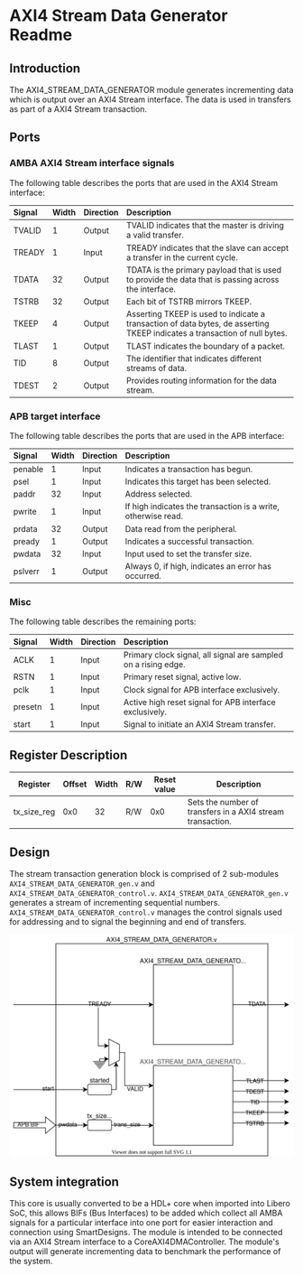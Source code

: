 # AXI4 Stream Data Generator Readme

## Introduction
The AXI4_STREAM_DATA_GENERATOR module generates incrementing data which is output over an AXI4 Stream interface. The data is used in transfers as part of a AXI4 Stream transaction.


## Ports

### AMBA AXI4 Stream interface signals

The following table describes the ports that are used in the AXI4 Stream interface:

| Signal  | Width | Direction | Description                                                   |
|:--------|:------|:----------|:--------------------------------------------------------------|
| TVALID    |   1   |   Output  |   TVALID indicates that the master is driving a valid transfer. |
| TREADY    |   1   |   Input   |   TREADY indicates that the slave can accept a transfer in the current cycle.  |
| TDATA     |   32  |   Output  |   TDATA is the primary payload that is used to provide the data that is passing across the interface.   |
| TSTRB     |   32  |   Output  |   Each bit of TSTRB mirrors TKEEP.
| TKEEP     |   4   |   Output  |   Asserting TKEEP is used to indicate a transaction of data bytes, de asserting TKEEP indicates a transaction of null bytes.
| TLAST     |   1   |   Output  |   TLAST indicates the boundary of a packet.   |
| TID       |   8   |   Output  |   The identifier that indicates different streams of data.    |
| TDEST     |   2   |   Output  |   Provides routing information for the data stream.   |

### APB target interface

The following table describes the ports that are used in the APB interface:

| Signal  | Width | Direction | Description                                                   |
|:--------|:------|:----------|:--------------------------------------------------------------|
| penable | 1     | Input     | Indicates a transaction has begun.                            |
| psel    | 1     | Input     | Indicates this target has been selected.                       |
| paddr   | 32    | Input     | Address selected.                                              |
| pwrite  | 1     | Input     | If high indicates the transaction is a write, otherwise read. |
| prdata  | 32    | Output    | Data read from the peripheral.                                 |
| pready  | 1     | Output    | Indicates a successful transaction.                            |
| pwdata  | 32    | Input     | Input used to set the transfer size.                          |
| pslverr | 1     | Output    | Always 0, if high, indicates an error has occurred.            |

### Misc

The following table describes the remaining ports:

| Signal  | Width | Direction | Description                                                   |
|:--------|:------|:----------|:--------------------------------------------------------------|
| ACLK      |   1   |   Input   |   Primary clock signal, all signal are sampled on a rising edge.   |
| RSTN      |   1   |   Input   |   Primary reset signal, active low.        |
| pclk    | 1     | Input     | Clock signal for APB interface exclusively.
| presetn | 1     | Input     | Active high reset signal for APB interface exclusively.                         |
| start     |   1   |   Input   |   Signal to initiate an AXI4 Stream transfer.   |


## Register Description

| Register 	| Offset 	| Width 	| R/W 	| Reset value 	| Description                                                                         	|
|----------	|--------	|-------	|-----	|-------------	|-------------------------------------------------------------------------------------	|
| tx_size_reg  	|   0x0 |   32      | R/W  	| 0x0         	|   Sets the number of transfers in a AXI4 stream transaction.                    |



## Design

The stream transaction generation block is comprised of 2 sub-modules `AXI4_STREAM_DATA_GENERATOR_gen.v` and `AXI4_STREAM_DATA_GENERATOR_control.v`.
`AXI4_STREAM_DATA_GENERATOR_gen.v` generates a stream of incrementing sequential numbers. `AXI4_STREAM_DATA_GENERATOR_control.v` manages the control signals used for addressing and to signal the beginning and end of transfers.



![Module Design](./AXI4_STREAM_DATA_GENERATOR.svg)

## System integration

This core is usually converted to be a HDL+ core when imported into Libero SoC, this allows BIFs (Bus Interfaces) to be added which collect all AMBA signals for a particular interface into one port for easier interaction and connection using SmartDesigns. The module is intended to be connected via an AXI4 Stream interface to a CoreAXI4DMAController. The module's output will generate incrementing data to benchmark the performance of the system.